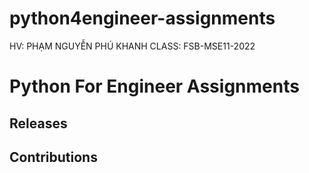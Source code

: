 # python4engineer-assignments
HV: PHẠM NGUYỄN PHÚ KHANH
CLASS: FSB-MSE11-2022

# Python For Engineer Assignments



[comment]: #cover


## Releases


## Contributions

